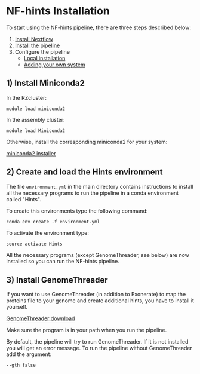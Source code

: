 # NF-hints Installation

To start using the NF-hints pipeline, there are three steps described below:

1. [Install Nextflow](#install-nextflow)
2. [Install the pipeline](#install-the-pipeline)
3. Configure the pipeline
    * [Local installation](configuration/local.md)
    * [Adding your own system](configuration/adding_your_own.md)

## 1) Install Miniconda2

In the RZcluster: 

`module load miniconda2` 

In the assembly cluster: 

`module load Miniconda2` 

Otherwise, install the corresponding miniconda2 for your system: 

[miniconda2 installer](https://repo.continuum.io/miniconda/)

## 2) Create and load the Hints environment 

The file `environment.yml` in the main directory contains instructions to install all the necessary programs to run the pipeline in a conda environment called "Hints". 

To create this environments type the following command: 

`conda env create -f environment.yml` 

To activate the environment type: 

`source activate Hints` 

All the necessary programs (except GenomeThreader, see below) are now installed so you can run the NF-hints pipeline. 

## 3) Install GenomeThreader 

If you want to use GenomeThreader (in addition to Exonerate) to map the proteins file to your genome and create additional hints, you have to install it yourself. 

[GenomeThreader download](http://genomethreader.org/download.html) 

Make sure the program is in your path when you run the pipeline. 

By default, the pipeline will try to run GenomeThreader. If it is not installed you will get an error message. To run the pipeline without GenomeThreader add the argument: 

`--gth false` 


